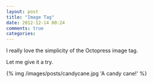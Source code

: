 ```yaml
---
layout: post
title: "Image Tag"
date: 2012-12-14 00:24
comments: true
categories: 
---
```


I really love the simplicity of the Octopress image tag.

Let me give it a try.

{% img /images/posts/candycane.jpg 'A candy cane!' %}
